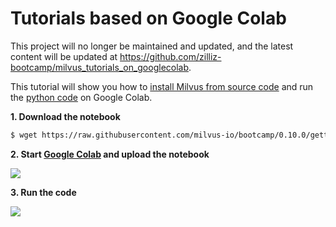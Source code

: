 # Tutorials based on Google Colab

This project will no longer be maintained and updated, and the latest content will be updated at https://github.com/zilliz-bootcamp/milvus_tutorials_on_googlecolab.

This tutorial will show you how to [install Milvus from source code](https://github.com/milvus-io/milvus/blob/0.10.3/INSTALL.md) and run the [python code](https://milvus-io.github.io/milvus-sdk-python/pythondoc/v0.2.14/index.html) on Google Colab.

**1. Download the notebook**

   ```bash
$ wget https://raw.githubusercontent.com/milvus-io/bootcamp/0.10.0/getting_started/basics/milvus_tutorial/Milvus_tutorial.ipynb
   ```

**2. Start [Google Colab](https://colab.research.google.com/) and upload the notebook**

![](./pic/upload.png)

**3. Run the code**

   ![](./pic/run.png)